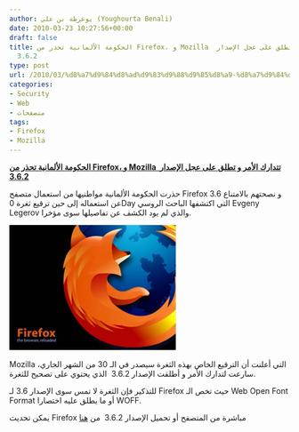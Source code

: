```yaml
---
author: يوغرطة بن علي (Youghourta Benali)
date: 2010-03-23 10:27:56+00:00
draft: false
title: الحكومة الألمانية تحذر من Firefox، و Mozilla  تتدارك الأمر و تطلق على عجل الإصدار
  3.6.2
type: post
url: /2010/03/%d8%a7%d9%84%d8%ad%d9%83%d9%88%d9%85%d8%a9-%d8%a7%d9%84%d8%a3%d9%84%d9%85%d8%a7%d9%86%d9%8a%d8%a9-%d8%aa%d8%ad%d8%b0%d8%b1-%d9%85%d9%86-firefox%d8%8c-%d9%88-mozilla-%d8%aa%d8%aa%d8%af%d8%a7%d8%b1/
categories:
- Security
- Web
- متصفحات
tags:
- Firefox
- Mozilla
---
```


[**الحكومة الألمانية تحذر من Firefox، و Mozilla  تتدارك الأمر و تطلق على عجل الإصدار 3.6.2**](https://www.it-scoop.com/2010/03/%d8%a7%d9%84%d8%ad%d9%83%d9%88%d9%85%d8%a9-%d8%a7%d9%84%d8%a3%d9%84%d9%85%d8%a7%d9%86%d9%8a%d8%a9-%d8%aa%d8%ad%d8%b0%d8%b1-%d9%85%d9%86-firefox%d8%8c-%d9%88-mozilla-%d8%aa%d8%aa%d8%af%d8%a7%d8%b1/)


حذرت الحكومة الألمانية مواطنيها من استعمال متصفح Firefox 3.6 و نصحتهم بالامتناع عن استعماله إلى حين ترقيع ثغرة 0Day التي اكتشفها الباحث الروسي Evgeny Legerov والذي لم يود الكشف عن تفاصيلها سوى مؤخرا.

[![](mozilla-firefox-300x225.jpg)
](https://www.it-scoop.com/2010/03/%d8%a7%d9%84%d8%ad%d9%83%d9%88%d9%85%d8%a9-%d8%a7%d9%84%d8%a3%d9%84%d9%85%d8%a7%d9%86%d9%8a%d8%a9-%d8%aa%d8%ad%d8%b0%d8%b1-%d9%85%d9%86-firefox%d8%8c-%d9%88-mozilla-%d8%aa%d8%aa%d8%af%d8%a7%d8%b1/)

Mozilla التي أعلنت أن الترقيع الخاص بهذه الثغرة سيصدر في الـ 30 من الشهر الجاري، سارعت لتدارك الأمر و أطلقت الإصدار 3.6.2  الذي يحتوي على تصحيح للثغرة.

للتذكير فإن الثغرة لا تمس سوى الإصدار 3.6 لـ Firefox حيث تخص الـ Web Open Font Format أو ما يطلق عليه اختصارا WOFF.

يمكن تحديث Firefox مباشرة من المتصفح أو تحميل الإصدار 3.6.2  من [هنا](http://www.mozilla.com/en-US/firefox/all.html)
